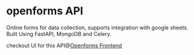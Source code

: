 # openforms API
Online forms for data collection, supports integration with google sheets. Built Using FastAPI, MongoDB and Celery.  

checkout UI for this API@[Openforms Frontend](https://github.com/RahulPalve/openforms-frontend)
